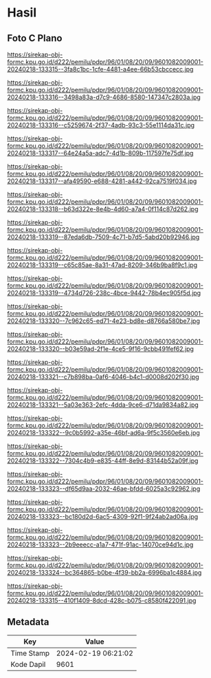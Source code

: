 # Hasil

## Foto C Plano

https://sirekap-obj-formc.kpu.go.id/d222/pemilu/pdpr/96/01/08/20/09/9601082009001-20240218-133315--3fa8c1bc-1cfe-4481-a4ee-66b53cbccecc.jpg

https://sirekap-obj-formc.kpu.go.id/d222/pemilu/pdpr/96/01/08/20/09/9601082009001-20240218-133316--3498a83a-d7c9-4686-8580-147347c2803a.jpg

https://sirekap-obj-formc.kpu.go.id/d222/pemilu/pdpr/96/01/08/20/09/9601082009001-20240218-133316--c5259674-2f37-4adb-93c3-55e1114da31c.jpg

https://sirekap-obj-formc.kpu.go.id/d222/pemilu/pdpr/96/01/08/20/09/9601082009001-20240218-133317--64e24a5a-adc7-4d1b-809b-117597fe75df.jpg

https://sirekap-obj-formc.kpu.go.id/d222/pemilu/pdpr/96/01/08/20/09/9601082009001-20240218-133317--afa49590-e688-4281-a442-92ca7519f034.jpg

https://sirekap-obj-formc.kpu.go.id/d222/pemilu/pdpr/96/01/08/20/09/9601082009001-20240218-133318--b63d322e-8e4b-4d60-a7a4-0f114c87d262.jpg

https://sirekap-obj-formc.kpu.go.id/d222/pemilu/pdpr/96/01/08/20/09/9601082009001-20240218-133319--87eda6db-7509-4c71-b7d5-5abd20b92946.jpg

https://sirekap-obj-formc.kpu.go.id/d222/pemilu/pdpr/96/01/08/20/09/9601082009001-20240218-133319--c65c85ae-8a31-47ad-8209-346b9ba8f9c1.jpg

https://sirekap-obj-formc.kpu.go.id/d222/pemilu/pdpr/96/01/08/20/09/9601082009001-20240218-133319--4734d726-238c-4bce-9442-78b4ec905f5d.jpg

https://sirekap-obj-formc.kpu.go.id/d222/pemilu/pdpr/96/01/08/20/09/9601082009001-20240218-133320--7c962c65-ed71-4e23-bd8e-d8766a580be7.jpg

https://sirekap-obj-formc.kpu.go.id/d222/pemilu/pdpr/96/01/08/20/09/9601082009001-20240218-133320--b03e59ad-2f1e-4ce5-9f16-9cbb491fef62.jpg

https://sirekap-obj-formc.kpu.go.id/d222/pemilu/pdpr/96/01/08/20/09/9601082009001-20240218-133321--c7b898ba-0af6-4046-b4c1-d0008d202f30.jpg

https://sirekap-obj-formc.kpu.go.id/d222/pemilu/pdpr/96/01/08/20/09/9601082009001-20240218-133321--5a03e363-2efc-4dda-9ce6-d71da9834a82.jpg

https://sirekap-obj-formc.kpu.go.id/d222/pemilu/pdpr/96/01/08/20/09/9601082009001-20240218-133322--9c0b5992-a35e-46bf-ad6a-9f5c3560e6eb.jpg

https://sirekap-obj-formc.kpu.go.id/d222/pemilu/pdpr/96/01/08/20/09/9601082009001-20240218-133322--7304c4b9-e835-44ff-8e9d-83144b52a09f.jpg

https://sirekap-obj-formc.kpu.go.id/d222/pemilu/pdpr/96/01/08/20/09/9601082009001-20240218-133323--df65d9aa-2032-46ae-bfdd-6025a3c92962.jpg

https://sirekap-obj-formc.kpu.go.id/d222/pemilu/pdpr/96/01/08/20/09/9601082009001-20240218-133323--bc180d2d-6ac5-4309-92f1-9f24ab2ad06a.jpg

https://sirekap-obj-formc.kpu.go.id/d222/pemilu/pdpr/96/01/08/20/09/9601082009001-20240218-133323--2b9eeecc-a1a7-471f-91ac-14070ce94d1c.jpg

https://sirekap-obj-formc.kpu.go.id/d222/pemilu/pdpr/96/01/08/20/09/9601082009001-20240218-133324--bc364865-b0be-4f39-bb2a-6996ba1c4884.jpg

https://sirekap-obj-formc.kpu.go.id/d222/pemilu/pdpr/96/01/08/20/09/9601082009001-20240218-133315--410f1409-8dcd-428c-b075-c8580f422091.jpg


## Metadata

| Key        | Value               |
| ---------- | ------------------- |
| Time Stamp | 2024-02-19 06:21:02 |
| Kode Dapil | 9601                |



